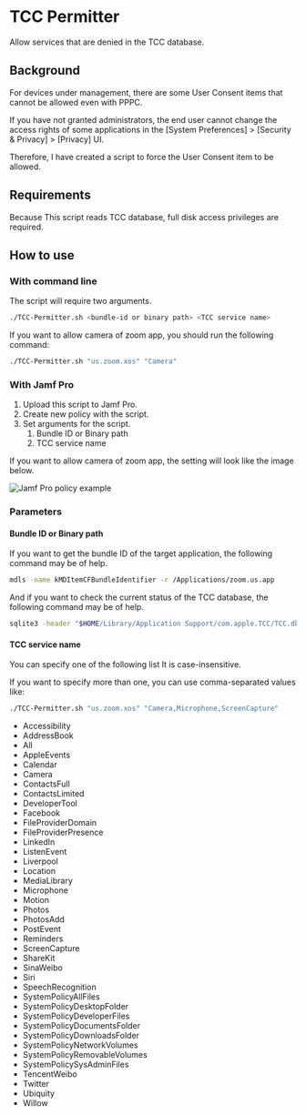 # TCC Permitter

Allow services that are denied in the TCC database.

## Background

For devices under management, there are some User Consent items that cannot be allowed even with PPPC.

If you have not granted administrators, the end user cannot change the access rights of some applications in the [System Preferences] > [Security & Privacy] > [Privacy] UI.

Therefore, I have created a script to force the User Consent item to be allowed.

## Requirements

Because This script reads TCC database, full disk access privileges are required.

## How to use

### With command line

The script will require two arguments.

```sh
./TCC-Permitter.sh <bundle-id or binary path> <TCC service name>
```

If you want to allow camera of zoom app, you should run the following command:

```sh
./TCC-Permitter.sh "us.zoom.xos" "Camera"
```

### With Jamf Pro

1. Upload this script to Jamf Pro.
1. Create new policy with the script.
1. Set arguments for the script.
    1. Bundle ID or Binary path
    1. TCC service name

If you want to allow camera of zoom app, the setting will look like the image below.

![Jamf Pro policy example](images/jamf-pro-policy-example.png?raw=true)

### Parameters

#### Bundle ID or Binary path

If you want to get the bundle ID of the target application, the following command may be of help.

```sh
mdls -name kMDItemCFBundleIdentifier -r /Applications/zoom.us.app
```

And if you want to check the current status of the TCC database, the following command may be of help.

```sh
sqlite3 -header "$HOME/Library/Application Support/com.apple.TCC/TCC.db" "SELECT service, client, allowed FROM access"
```

#### TCC service name

You can specify one of the following list
It is case-insensitive.

If you want to specify more than one, you can use comma-separated values like:

```sh
./TCC-Permitter.sh "us.zoom.xos" "Camera,Microphone,ScreenCapture"
```

* Accessibility
* AddressBook
* All
* AppleEvents
* Calendar
* Camera
* ContactsFull
* ContactsLimited
* DeveloperTool
* Facebook
* FileProviderDomain
* FileProviderPresence
* LinkedIn
* ListenEvent
* Liverpool
* Location
* MediaLibrary
* Microphone
* Motion
* Photos
* PhotosAdd
* PostEvent
* Reminders
* ScreenCapture
* ShareKit
* SinaWeibo
* Siri
* SpeechRecognition
* SystemPolicyAllFiles
* SystemPolicyDesktopFolder
* SystemPolicyDeveloperFiles
* SystemPolicyDocumentsFolder
* SystemPolicyDownloadsFolder
* SystemPolicyNetworkVolumes
* SystemPolicyRemovableVolumes
* SystemPolicySysAdminFiles
* TencentWeibo
* Twitter
* Ubiquity
* Willow

